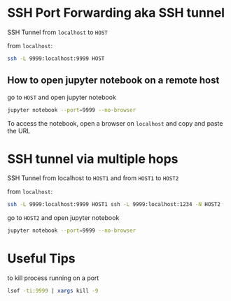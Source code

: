 # SSH Port Forwarding aka SSH tunnel

SSH Tunnel from `localhost` to `HOST`

from `localhost`:

```bash
ssh -L 9999:localhost:9999 HOST
```

## How to open jupyter notebook on a remote host

go to `HOST` and open jupyter notebook

```bash
jupyter notebook --port=9999 --no-browser
```

To access the notebook, open a browser on `localhost` and copy and paste the URL


# SSH tunnel via multiple hops

SSH Tunnel from localhost to `HOST1` and from `HOST1` to `HOST2`

from `localhost`:

```bash
ssh -L 9999:localhost:9999 HOST1 ssh -L 9999:localhost:1234 -N HOST2
```

go to `HOST2` and open jupyter notebook

```bash
jupyter notebook --port=9999 --no-browser
```

# Useful Tips

to kill process running on a port
```bash
lsof -ti:9999 | xargs kill -9
```

